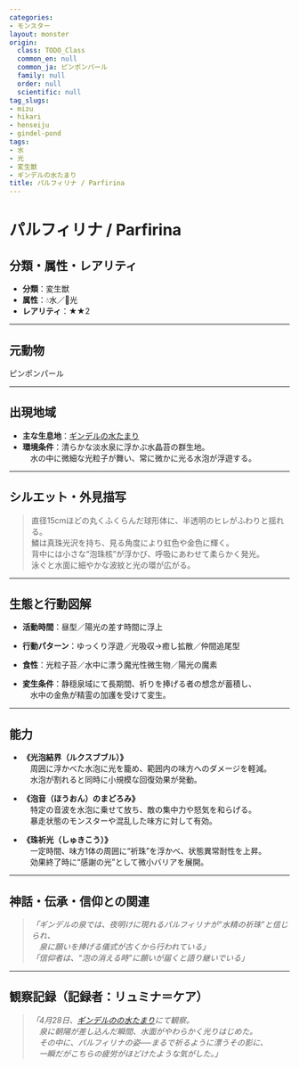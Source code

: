 ```yaml
---
categories:
- モンスター
layout: monster
origin:
  class: TODO_Class
  common_en: null
  common_ja: ピンポンパール
  family: null
  order: null
  scientific: null
tag_slugs:
- mizu
- hikari
- henseiju
- gindel-pond
tags:
- 水
- 光
- 変生獣
- ギンデルの水たまり
title: パルフィリナ / Parfirina
---
```


# パルフィリナ / Parfirina

## 分類・属性・レアリティ

* **分類**：変生獣  
* **属性**：💧水／🌟光  
* **レアリティ**：★★2

---

## 元動物

ピンポンパール

---

## 出現地域

* **主な生息地**：[ギンデルの水たまり](../place/gindel_pond.md)  
* **環境条件**：清らかな淡水泉に浮かぶ水晶苔の群生地。  
　水の中に微細な光粒子が舞い、常に微かに光る水泡が浮遊する。

---

## シルエット・外見描写

> 直径15cmほどの丸くふくらんだ球形体に、半透明のヒレがふわりと揺れる。  
> 鱗は真珠光沢を持ち、見る角度により虹色や金色に輝く。  
> 背中には小さな“泡珠核”が浮かび、呼吸にあわせて柔らかく発光。  
> 泳ぐと水面に細やかな波紋と光の環が広がる。

---

## 生態と行動図解

* **活動時間**：昼型／陽光の差す時間に浮上  
* **行動パターン**：ゆっくり浮遊／光吸収→癒し拡散／仲間追尾型  
* **食性**：光粒子苔／水中に漂う魔光性微生物／陽光の魔素

* **変生条件**：静穏泉域にて長期間、祈りを捧げる者の想念が蓄積し、  
　水中の金魚が精霊の加護を受けて変生。

---

## 能力

* **《光泡結界（ルクスブブル）》**  
　周囲に浮かべた水泡に光を籠め、範囲内の味方へのダメージを軽減。  
　水泡が割れると同時に小規模な回復効果が発動。

* **《泡音（ほうおん）のまどろみ》**  
　特定の音波を水泡に乗せて放ち、敵の集中力や怒気を和らげる。  
　暴走状態のモンスターや混乱した味方に対して有効。

* **《珠祈光（しゅきこう）》**  
　一定時間、味方1体の周囲に“祈珠”を浮かべ、状態異常耐性を上昇。  
　効果終了時に“感謝の光”として微小バリアを展開。

---

## 神話・伝承・信仰との関連

> *「ギンデルの泉では、夜明けに現れるパルフィリナが“水精の祈珠”と信じられ、  
　泉に願いを捧げる儀式が古くから行われている」*  
> *「信仰者は、“泡の消える時”に願いが届くと語り継いでいる」*

---

## 観察記録（記録者：リュミナ＝ケア）

> *「4月28日、[ギンデルのの水たまり](../place/gindel_pond.md)にて観察。  
　泉に朝陽が差し込んだ瞬間、水面がやわらかく光りはじめた。  
　その中に、パルフィリナの姿──まるで祈るように漂うその影に、  
　一瞬だがこちらの疲労がほどけたような気がした。」*